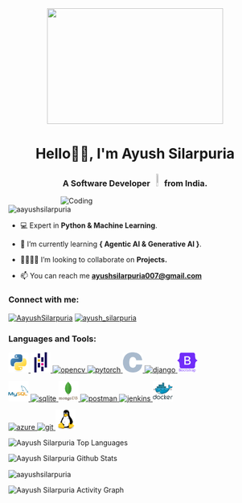 <!-- Header Banner -->
<div id="header" align="center">
<img src="https://media.giphy.com/media/d9RbxjZ8QXesiYoerE/giphy.gif"     width="350" height="230"/>
</div>

<!-- Introduction -->
<h1 align="center">Hello🙋🏻, I'm Ayush Silarpuria</h1>
<h3 align="center">A Software Developer 

<img src="https://camo.githubusercontent.com/63371d36886ee658f5a97401f393e1ab1684b2fd3de674b8f5efc7d410b2a3d0/68747470733a2f2f6d656469612e67697068792e636f6d2f6d656469612f57556c706c634d704f43456d5447427442572f67697068792e676966" data-canonical-src="https://media.giphy.com/media/WUlplcMpOCEmTGBtBW/giphy.gif" width="50px" height="25px" style="width: 4%; display: inline-block;" data-target="animated-image.originalImage"> 
from India.</h3>

<img align="right" alt="Coding" width="400" src="https://media.giphy.com/media/zhYSVCirREeIZtONCI/giphy.gif">

<p align="left"> <img src="https://komarev.com/ghpvc/?username=aayushsilarpuria&label=Profile%20views&color=0e75b6&style=flat" alt="aayushsilarpuria" /> </p>

<!-- - 🔭 I’m currently looking for New job opportunities as **Software Developer.** -->
- 💻 Expert in **Python & Machine Learning**. 

- 🌱 I’m currently learning **{ Agentic AI & Generative AI }**.

- 🫱🏻‍🫲🏼 I’m looking to collaborate on **Projects.**

- 📫 You can reach me **ayushsilarpuria007@gmail.com**

<!-- Social Media  -->
<h3 align="left">Connect with me:</h3>
<p align="left">
<a href="https://linkedin.com/in/ayush-silarpuria" target="blank"><img align="center" src="https://raw.githubusercontent.com/rahuldkjain/github-profile-readme-generator/master/src/images/icons/Social/linked-in-alt.svg" alt="AayushSilarpuria" height="30" width="40" /></a>
<a href="https://www.instagram.com/ayush_silarpuria" target="blank"><img align="center" src="https://raw.githubusercontent.com/rahuldkjain/github-profile-readme-generator/master/src/images/icons/Social/instagram.svg" alt="ayush_silarpuria" height="30" width="40" /></a>
</p>

<!-- Languages & Tools -->
<h3 align="left">Languages and Tools:</h3>
<p align="left">
<a href="https://www.python.org" target="_blank" rel="noreferrer"> <img src="https://raw.githubusercontent.com/devicons/devicon/master/icons/python/python-original.svg" alt="python" width="40" height="40"/> </a>
 <a href="https://pandas.pydata.org/" target="_blank" rel="noreferrer"> <img src="https://raw.githubusercontent.com/devicons/devicon/2ae2a900d2f041da66e950e4d48052658d850630/icons/pandas/pandas-original.svg" alt="pandas" width="40" height="40"/> </a> 
 <a href="https://opencv.org/" target="_blank" rel="noreferrer"> <img src="https://www.vectorlogo.zone/logos/opencv/opencv-icon.svg" alt="opencv" width="40" height="40"/> </a> <a href="https://pytorch.org/" target="_blank" rel="noreferrer"> <img src="https://www.vectorlogo.zone/logos/pytorch/pytorch-icon.svg" alt="pytorch" width="40" height="40"/> </a>
  <a href="https://www.cprogramming.com/" target="_blank" rel="noreferrer"> <img src="https://raw.githubusercontent.com/devicons/devicon/master/icons/c/c-original.svg" alt="c" width="40" height="40"/> </a> 
 <a href="https://www.djangoproject.com/" target="_blank" rel="noreferrer"> <img src="https://cdn.worldvectorlogo.com/logos/django.svg" alt="django" width="40" height="40"/> </a>
   <a href="https://getbootstrap.com" target="_blank" rel="noreferrer"> <img src="https://raw.githubusercontent.com/devicons/devicon/master/icons/bootstrap/bootstrap-plain-wordmark.svg" alt="bootstrap" width="40" height="40"/> </a>

  <a href="https://www.mysql.com/" target="_blank" rel="noreferrer"> <img src="https://raw.githubusercontent.com/devicons/devicon/master/icons/mysql/mysql-original-wordmark.svg" alt="mysql" width="40" height="40"/> </a> 
 <a href="https://www.sqlite.org/" target="_blank" rel="noreferrer"> <img src="https://www.vectorlogo.zone/logos/sqlite/sqlite-icon.svg" alt="sqlite" width="40" height="40"/> </a>
 <a href="https://www.mongodb.com/" target="_blank" rel="noreferrer"> <img src="https://raw.githubusercontent.com/devicons/devicon/master/icons/mongodb/mongodb-original-wordmark.svg" alt="mongodb" width="40" height="40"/> </a>
  <a href="https://postman.com" target="_blank" rel="noreferrer"> <img src="https://www.vectorlogo.zone/logos/getpostman/getpostman-icon.svg" alt="postman" width="40" height="40"/> </a>
  <a href="https://www.jenkins.io" target="_blank" rel="noreferrer"> <img src="https://www.vectorlogo.zone/logos/jenkins/jenkins-icon.svg" alt="jenkins" width="40" height="40"/> </a>
  <a href="https://www.docker.com/" target="_blank" rel="noreferrer"> <img src="https://raw.githubusercontent.com/devicons/devicon/master/icons/docker/docker-original-wordmark.svg" alt="docker" width="40" height="40"/> </a></p>

<a href="https://azure.microsoft.com/en-in/" target="_blank" rel="noreferrer"> <img src="https://www.vectorlogo.zone/logos/microsoft_azure/microsoft_azure-icon.svg" alt="azure" width="40" height="40"/>
  <a href="https://git-scm.com/" target="_blank" rel="noreferrer"> <img src="https://www.vectorlogo.zone/logos/git-scm/git-scm-icon.svg" alt="git" width="40" height="40"/> </a>
  <a href="https://www.linux.org/" target="_blank" rel="noreferrer"> <img src="https://raw.githubusercontent.com/devicons/devicon/master/icons/linux/linux-original.svg" alt="linux" width="40" height="40"/> </a> 
  
 <!--
<p align="left">  </a> 
 <a href="https://developer.mozilla.org/en-US/docs/Web/JavaScript" target="_blank" rel="noreferrer"> <img src="https://raw.githubusercontent.com/devicons/devicon/master/icons/javascript/javascript-original.svg" alt="javascript" width="40" height="40"/> </a>
 <a href="https://scikit-learn.org/" target="_blank" rel="noreferrer"> <img src="https://upload.wikimedia.org/wikipedia/commons/0/05/Scikit_learn_logo_small.svg" alt="scikit_learn" width="40" height="40"/> </a> 
<a href="https://seaborn.pydata.org/" target="_blank" rel="noreferrer"> <img src="https://seaborn.pydata.org/_images/logo-mark-lightbg.svg" alt="seaborn" width="40" height="40"/> </a>
 <a href="https://www.selenium.dev" target="_blank" rel="noreferrer"> <img src="https://raw.githubusercontent.com/detain/svg-logos/780f25886640cef088af994181646db2f6b1a3f8/svg/selenium-logo.svg" alt="selenium" width="40" height="40"/> </a> 

 <a href="https://www.tensorflow.org" target="_blank" rel="noreferrer"> <img src="https://www.vectorlogo.zone/logos/tensorflow/tensorflow-icon.svg" alt="tensorflow" width="40" height="40"/> </a> </p>
-->

 <!-- Most Used Languages  -->
  <a><img alt="Aayush Silarpuria Top Languages" src="https://denvercoder1-github-readme-stats.vercel.app/api/top-langs/?username=aayushsilarpuria&langs_count=8&layout=compact&theme=ambient-gradient&hide_border=true&bg_color=30,0ff1ce,904e95&title_color=fff&text_color=fff&icon_color=F8D866" height="160px"/></a>
 <!-- &hide=Jupyter%20Notebook,Roff -->

 
 <!-- Overall Stats -->

 <a ><img alt="Aayush Silarpuria Github Stats" src="https://denvercoder1-github-readme-stats.vercel.app/api/?username=aayushsilarpuria&show_icons=true&include_all_commits=true&count_private=true&theme=ambient-gradient&hide_border=true&bg_color=30,0ff1ce,904e95&title_color=fff&text_color=fff&icon_color=F8D866" height="192px"/></a>
 
<!-- Streak Count  -->
<p><img align="center" src="https://github-readme-streak-stats.herokuapp.com/?user=aayushsilarpuria&theme=ambient-gradient&hide_border=true&bg_color=30,0ff1ce,904e95&title_color=fff&text_color=fff&icon_color=F8D866" alt="aayushsilarpuria" height="192px" /></p>


<!--  <p><img align="center" src="https://streak-stats.demolab.com/?user=aayushsilarpuria&theme=ambient-gradient&hide_border=true&bg_color=30,0ff1ce,904e95&title_color=fff&text_color=fff&icon_color=F8D866" alt="aayushsilarpuria" /></p>
 -->

 <!-- Contribution Graph  -->
 <img alt="Aayush Silarpuria Activity Graph" src="https://github-readme-activity-graph.vercel.app/graph?username=aayushsilarpuria&theme=sunset-gradient&bg_color=30,0ff1ce,904e95&title_color=fff&text_color=fff&line=0ff1ce&point=8c5296&hide_border=true" />
<!-- https://github-readme-activity-graph.cyclic.app/graph/?username=aayushsilarpuria&theme=sunset-gradient -->

 <!--  line=F85D7F -->
 
 <!--
[GitHub Streak](https://github-readme-streak-stats.herokuapp.com?user=&theme=ambient-gradient&background=30%2C0ff1ce%2C904e95)(https://git.io/streak-stats)
 -->
 
<!-- 
 ![99's Github Stats](https://github-readme-stats.vercel.app/api?username=aayushsilarpuria&bg_color=30,0ff1ce,904e95&title_color=fff&text_color=fff)
-->
 
<!--
 ![99's Github Stats](https://github-readme-stats.vercel.app/api?username=aayushsilarpuria&bg_color=30,e96443,904e95&title_color=fff&text_color=fff)
-->
